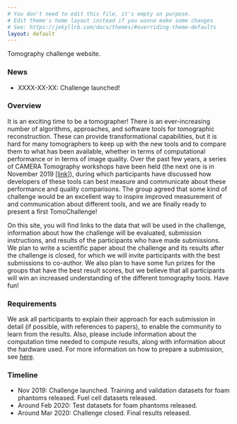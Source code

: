 ```yaml
---
# You don't need to edit this file, it's empty on purpose.
# Edit theme's home layout instead if you wanna make some changes
# See: https://jekyllrb.com/docs/themes/#overriding-theme-defaults
layout: default
---
```


Tomography challenge website.

### News

* XXXX-XX-XX: Challenge launched!

### Overview
It is an exciting time to be a tomographer! There is an ever-increasing number of algorithms, approaches, and software tools for tomographic reconstruction. These can provide transformational capabilities, but it is hard for many tomographers to keep up with the new tools and to compare them to what has been available, whether in terms of computational performance or in terms of image quality.
Over the past few years, a series of CAMERA Tomography workshops have been held (the next one is in November 2019 [\[link\]](http://microct.lbl.gov/cameratomo2019)), during which participants have discussed how developers of these tools can best measure and communicate about these performance and quality comparisons. The group agreed that some kind of challenge would be an excellent way to inspire improved measurement of and communication about different tools, and we are finally ready to present a first TomoChallenge! 

On this site, you will find links to the data that will be used in the challenge, information about how the challenge will be evaluated, submission instructions, and results of the participants who have made submissions. We plan to write a scientific paper about the
challenge and its results after the challenge is closed, for which we will invite participants with the best submissions to
co-author.
We also plan to have some fun prizes for the groups that have the best result scores, but we believe that all participants will win an increased understanding of the different tomography tools. Have fun!

### Requirements

We ask all participants to explain their approach for each submission in detail (if possible, with references to papers),
to enable the community to learn from the results. Also, please include information about the computation time needed to compute results, along with information about the hardware used. For more information on how to prepare a submission, see [here](https://tomochallenge.github.io/submit/).

### Timeline

* Nov 2019: Challenge launched. Training and validation datasets for foam phantoms released. Fuel cell datasets released.
* Around Feb 2020: Test datasets for foam phantoms released.
* Around Mar 2020: Challenge closed. Final results released.

